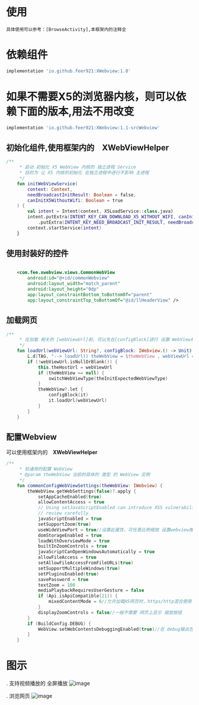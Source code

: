 # 使用
    具体使用可以参考：[BrowseActivity],本框架内的注释全

# 依赖组件

```groovy
implementation 'io.github.feer921:XWebview:1.0'
```
# 如果不需要X5的浏览器内核，则可以依赖下面的版本,用法不用改变
```groovy
implementation 'io.github.feer921:XWebview:1.1-srcWebview'
```


## 初始化组件,使用框架内的　**XWebViewHelper**

```kotlin
/**
     * 启动 初始化 X5 WebView 内核的 独立进程 Service
     * 目的为 让 X5 内核的初始化 在独立进程中进行不影响 主进程
     */
    fun initWebViewService(
        context: Context,
        needBroadcastInitResult: Boolean = false,
        canInitX5WithoutWifi: Boolean = true
    ) {
        val intent = Intent(context, X5LoadService::class.java)
        intent.putExtra(INTENT_KEY_CAN_DOWNLOAD_X5_WITHOUT_WIFI, canInitX5WithoutWifi)
            .putExtra(INTENT_KEY_NEED_BROADCAST_INIT_RESULT, needBroadcastInitResult)
        context.startService(intent)
    }
```



## 使用封装好的控件

```xml

    <com.fee.xwebview.views.CommonWebView
        android:id="@+id/commonWebview"
        android:layout_width="match_parent"
        android:layout_height="0dp"
        app:layout_constraintBottom_toBottomOf="parent"
        app:layout_constraintTop_toBottomOf="@id/llHeaderView" />

```

## 加载网页

```kotlin
/**
     * 在加载 相关的 [webViewUrl]前，可以先在[configBlock]进行 设置 WebView相关参数
     */
    fun loadUrl(webViewUrl: String?, configBlock: IWebview.() -> Unit) {
        L.d(TAG, "--> loadUrl() theWebView = $theWebView , webViewUrl = $webViewUrl")
        if (!webViewUrl.isNullOrBlank()) {
            this.theHostUrl = webViewUrl
            if (theWebView == null) {
                switchWebViewType(theInitExpectedWebViewType)
            }
            theWebView?.let {
                configBlock(it)
                it.loadUrl(webViewUrl)
            }
        }
    }
```

## 配置Webview

可以使用框架内的　**XWebViewHelper**

```kotlin
/**
     * 较通用的配置 WebView
     * @param theWebView 当前的具体的 类型 的 WebView 实例
     */
    fun commonConfigWebViewSettings(theWebView: IWebview) {
        theWebView.getWebSettings(false)?.apply {
            setAppCacheEnabled(true)
            allowContentAccess = true
            // Using setJavaScriptEnabled can introduce XSS vulnerabilities into your application,
            // review carefully
            javaScriptEnabled = true
            setSupportZoom(true)
            useWideViewPort = true//设置此属性，可任意比例缩放 设置webview推荐使用的窗口
            domStorageEnabled = true
            loadWithOverviewMode = true
            builtInZoomControls = true
            javaScriptCanOpenWindowsAutomatically = true
            allowFileAccess = true
            setAllowFileAccessFromFileURLs(true)
            setSupportMultipleWindows(true)
            setPluginsEnabled(true)
            savePassword = true
            textZoom = 100
            mediaPlaybackRequiresUserGesture = false
            if (Api.isApiCompatible(21)) {
                mixedContentMode = 0//允许加载H5网页时，https/http混合使用
            }
            displayZoomControls = false//一般不需要 网页上显示 缩放按钮
        }
        if (BuildConfig.DEBUG) {
            WebView.setWebContentsDebuggingEnabled(true)//在 debug输出包时，把 Chrome 浏览器可调试功能开启
        }
    }
```



# 图示

  . 支持视频播放的 全屏播放
  ![image](https://user-images.githubusercontent.com/6622321/187073894-10526c46-8cf0-4279-9833-208187a2dd60.png)

  . 浏览网页
  ![image](https://user-images.githubusercontent.com/6622321/187073903-c5cdf646-ce0c-49fb-8a42-c4abba3e8c63.png)

